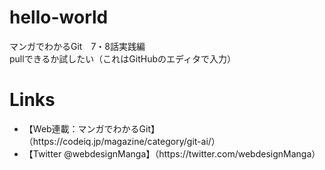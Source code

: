 # hello-world
マンガでわかるGit　7・8話実践編<br>
pullできるか試したい（これはGitHubのエディタで入力）

# Links
<ul>
<li>【Web連載：マンガでわかるGit】（https://codeiq.jp/magazine/category/git-ai/）</li>
<li>【Twitter @webdesignManga】（https://twitter.com/webdesignManga）</li>
</ul>
